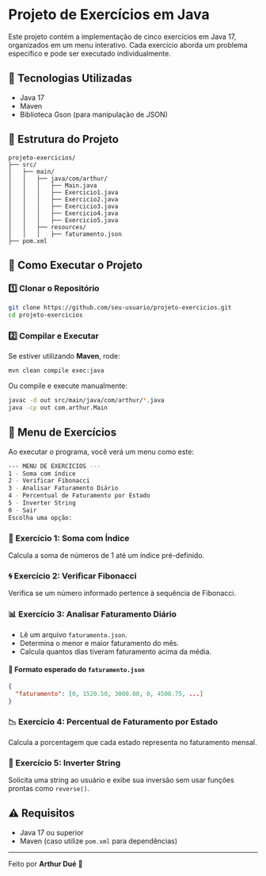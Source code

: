 # Projeto de Exercícios em Java

Este projeto contém a implementação de cinco exercícios em Java 17, organizados em um menu interativo. Cada exercício aborda um problema específico e pode ser executado individualmente.

## 📌 Tecnologias Utilizadas
- Java 17
- Maven
- Biblioteca Gson (para manipulação de JSON)

## 📂 Estrutura do Projeto
```
projeto-exercicios/
├── src/
│   ├── main/
│   │   ├── java/com/arthur/
│   │   │   ├── Main.java
│   │   │   ├── Exercicio1.java
│   │   │   ├── Exercicio2.java
│   │   │   ├── Exercicio3.java
│   │   │   ├── Exercicio4.java
│   │   │   ├── Exercicio5.java
│   │   ├── resources/
│   │   │   ├── faturamento.json
├── pom.xml
```

## 🚀 Como Executar o Projeto
### 1️⃣ Clonar o Repositório
```sh
git clone https://github.com/seu-usuario/projeto-exercicios.git
cd projeto-exercicios
```

### 2️⃣ Compilar e Executar
Se estiver utilizando **Maven**, rode:
```sh
mvn clean compile exec:java
```
Ou compile e execute manualmente:
```sh
javac -d out src/main/java/com/arthur/*.java
java -cp out com.arthur.Main
```

## 📜 Menu de Exercícios
Ao executar o programa, você verá um menu como este:
```sh
--- MENU DE EXERCÍCIOS ---
1 - Soma com índice
2 - Verificar Fibonacci
3 - Analisar Faturamento Diário
4 - Percentual de Faturamento por Estado
5 - Inverter String
0 - Sair
Escolha uma opção:
```

### 🔢 Exercício 1: Soma com Índice
Calcula a soma de números de 1 até um índice pré-definido.

### 🌀 Exercício 2: Verificar Fibonacci
Verifica se um número informado pertence à sequência de Fibonacci.

### 📊 Exercício 3: Analisar Faturamento Diário
- Lê um arquivo `faturamento.json`.
- Determina o menor e maior faturamento do mês.
- Calcula quantos dias tiveram faturamento acima da média.

#### 📌 Formato esperado do `faturamento.json`
```json
{
  "faturamento": [0, 1520.50, 3000.00, 0, 4500.75, ...]
}
```

### 📉 Exercício 4: Percentual de Faturamento por Estado
Calcula a porcentagem que cada estado representa no faturamento mensal.

### 🔄 Exercício 5: Inverter String
Solicita uma string ao usuário e exibe sua inversão sem usar funções prontas como `reverse()`.

## ⚠️ Requisitos
- Java 17 ou superior
- Maven (caso utilize `pom.xml` para dependências)

---

Feito por **Arthur Dué** 🚀

